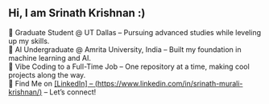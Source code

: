 ## Hi, I am Srinath Krishnan :)
🏫 Graduate Student @ UT Dallas – Pursuing advanced studies while leveling up my skills.</br>
🤖 AI Undergraduate @ Amrita University, India – Built my foundation in machine learning and AI.</br>
🎸 Vibe Coding to a Full-Time Job – One repository at a time, making cool projects along the way.</br>
🔗 Find Me on [[LinkedIn] – (https://www.linkedin.com/in/srinath-murali-krishnan/)](https://www.linkedin.com/in/srinath-murali-krishnan/) – Let’s connect!</br>
